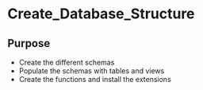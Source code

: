 # Create_Database_Structure
## Purpose
- Create the different schemas
- Populate the schemas with tables and views
- Create the functions and install the extensions
